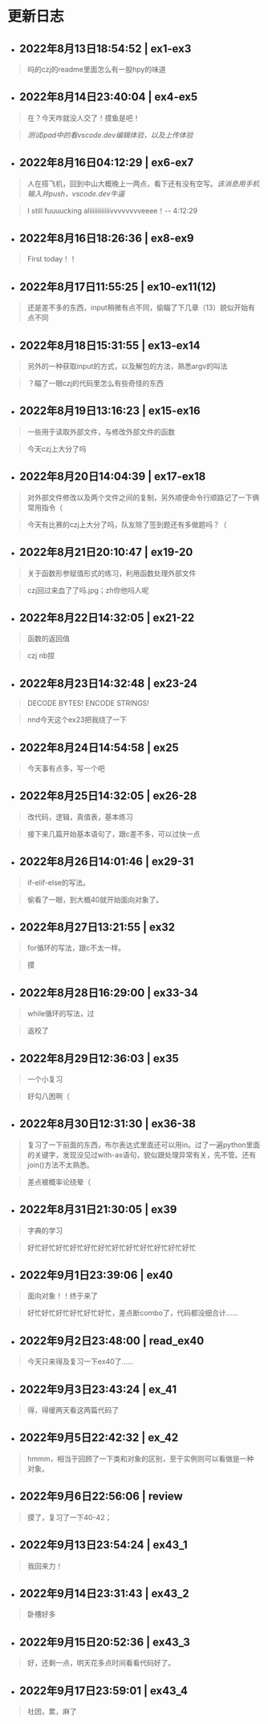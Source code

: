 # 更新日志
* ## 2022年8月13日18:54:52 | ex1-ex3
>   吗的czj的readme里面怎么有一股hpy的味道
* ## 2022年8月14日23:40:04 | ex4-ex5
>   在？今天咋就没人交了！摸鱼是吧！

>*测试ipad中的看vscode.dev编辑体验，以及上传体验*

* ## 2022年8月16日04:12:29 | ex6-ex7
>   人在搭飞机，回到中山大概晚上一两点，看下还有没有空写。*该消息用手机输入并push，vscode.dev牛逼*

>   I still fuuuucking aliiiiiiiiiiiivvvvvvvveeee！-- 4:12:29
* ## 2022年8月16日18:26:36 | ex8-ex9
>   First today！！
* ## 2022年8月17日11:55:25 | ex10-ex11(12)
>   还是差不多的东西，input稍微有点不同，偷瞄了下几章（13）貌似开始有点不同
* ## 2022年8月18日15:31:55 | ex13-ex14
>   另外的一种获取input的方式，以及解包的方法，熟悉argv的叫法

>   ？瞄了一眼czj的代码里怎么有些奇怪的东西
* ## 2022年8月19日13:16:23 | ex15-ex16
>   一些用于读取外部文件，与修改外部文件的函数

>   今天czj上大分了吗
* ## 2022年8月20日14:04:39 | ex17-ex18
>   对外部文件修改以及两个文件之间的复制，另外顺便命令行顺路记了一下俩常用指令（

>   今天有比赛的czj上大分了吗，队友除了签到题还有多做题吗？（
* ## 2022年8月21日20:10:47 | ex19-20
>   关于函数形参赋值形式的练习，利用函数处理外部文件

>   czj回过来血了了吗.jpg；zh你他吗人呢
* ## 2022年8月22日14:32:05 | ex21-22
>   函数的返回值

>   czj nb捏
* ## 2022年8月23日14:32:48 | ex23-24
>   DECODE  BYTES! ENCODE STRINGS!

>   nnd今天这个ex23把我绕了一下
* ## 2022年8月24日14:54:58 | ex25
>   今天事有点多，写一个吧
* ## 2022年8月25日14:32:05 | ex26-28
>   改代码，逻辑，真值表，基本练习

>   接下来几篇开始基本语句了，跟c差不多，可以过快一点
* ## 2022年8月26日14:01:46 | ex29-31
>   if-elif-else的写法。

>   偷看了一眼，到大概40就开始面向对象了。
* ## 2022年8月27日13:21:55 | ex32
>   for循环的写法，跟c不太一样。

>   摸
* ## 2022年8月28日16:29:00 | ex33-34
>   while循环的写法，过

>   返校了
* ## 2022年8月29日12:36:03 | ex35
>   一个小复习

>   好勾八困啊（
* ## 2022年8月30日12:31:30 | ex36-38
>   复习了一下前面的东西，布尔表达式里面还可以用in。过了一遍python里面的关键字，发现没见过with-as语句，貌似跟处理异常有关，先不管。还有join()方法不太熟悉。

>   差点被概率论绕晕（
* ## 2022年8月31日21:30:05 | ex39
>   字典的学习

>   好忙好忙好忙好忙好忙好忙好忙好忙好忙好忙好忙好忙
* ## 2022年9月1日23:39:06 | ex40
>   面向对象！！终于来了

>   好忙好忙好忙好忙好忙好忙，差点断combo了，代码都没细合计……
* ## 2022年9月2日23:48:00 | read_ex40
>   今天只来得及复习一下ex40了……
* ## 2022年9月3日23:43:24 | ex_41
>   得，得缓两天看这两篇代码了
* ## 2022年9月5日22:42:32 | ex_42
>   hmmm，相当于回顾了一下类和对象的区别，至于实例则可以看做是一种对象。
* ## 2022年9月6日22:56:06 | review
>   摸了，复习了一下40-42；
* ## 2022年9月13日23:54:24 | ex43_1
>   我回来力！
* ## 2022年9月14日23:31:43 | ex43_2
>   卧槽好多
* ## 2022年9月15日20:52:36 | ex43_3
>   好，还剩一点，明天花多点时间看看代码好了。
* ## 2022年9月17日23:59:01 | ex43_4
>   社团，累，麻了